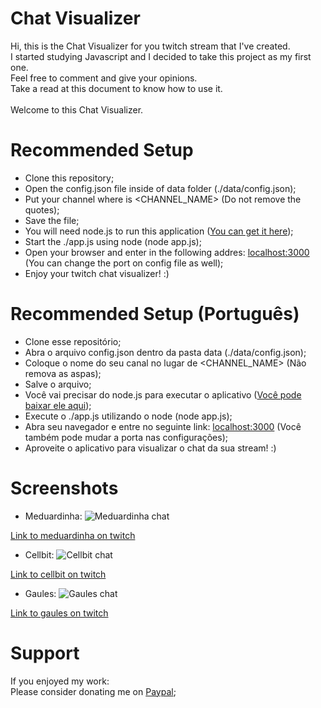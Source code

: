 # Chat Visualizer

Hi, this is the Chat Visualizer for you twitch stream that I've created.<br>
I started studying Javascript and I decided to take this project as my first one.<br>
Feel free to comment and give your opinions.<br>
Take a read at this document to know how to use it.<br>
<br>
Welcome to this Chat Visualizer.

# Recommended Setup

* Clone this repository;
* Open the config.json file inside of data folder (./data/config.json);
* Put your channel where is <CHANNEL_NAME> (Do not remove the quotes);
* Save the file;
* You will need node.js to run this application ([You can get it here](https://nodejs.org/en/));
* Start the ./app.js using node (node app.js);
* Open your browser and enter in the following addres: [localhost:3000](http://127.0.0.1:3000) (You can change the port on config file as well);
* Enjoy your twitch chat visualizer! :)

# Recommended Setup (Português)

* Clone esse repositório;
* Abra o arquivo config.json dentro da pasta data (./data/config.json);
* Coloque o nome do seu canal no lugar de <CHANNEL_NAME> (Não remova as aspas);
* Salve o arquivo;
* Você vai precisar do node.js para executar o aplicativo ([Você pode baixar ele aqui](https://nodejs.org/en/));
* Execute o ./app.js utilizando o node (node app.js);
* Abra seu navegador e entre no seguinte link: [localhost:3000](http://127.0.0.1:3000) (Você também pode mudar a porta nas configurações);
* Aproveite o aplicativo para visualizar o chat da sua stream! :)

# Screenshots
* Meduardinha:
![Meduardinha chat](https://user-images.githubusercontent.com/68232320/100526465-9425d300-319f-11eb-965c-558ac0f93934.png)

[Link to meduardinha on twitch](https://www.twitch.tv/meduardinha)

* Cellbit:
![Cellbit chat](https://user-images.githubusercontent.com/68232320/100526467-94be6980-319f-11eb-8ad0-52f08a0711df.png)

[Link to cellbit on twitch](https://www.twitch.tv/cellbit)

* Gaules:
![Gaules chat](https://user-images.githubusercontent.com/68232320/100526583-80c73780-31a0-11eb-9398-578319d5677b.png)

[Link to gaules on twitch](https://www.twitch.tv/gaules)

# Support

If you enjoyed my work: <br>
Please consider donating me on [Paypal](https://www.paypal.com/donate?hosted_button_id=AZC4AJEQ5BRHE);
